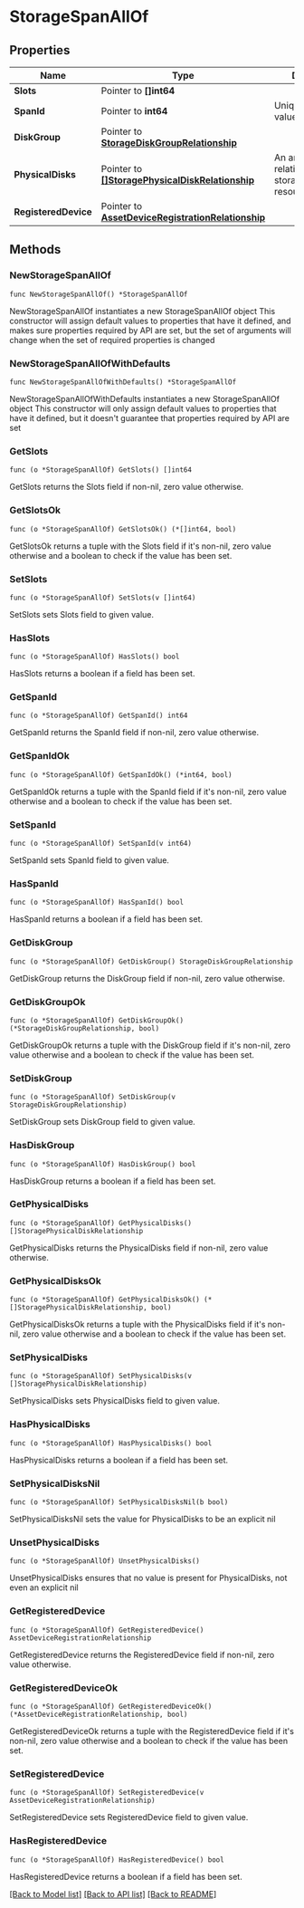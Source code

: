 # StorageSpanAllOf

## Properties

Name | Type | Description | Notes
------------ | ------------- | ------------- | -------------
**Slots** | Pointer to **[]int64** |  | [optional] 
**SpanId** | Pointer to **int64** | Unique identifier value of this span. | [optional] 
**DiskGroup** | Pointer to [**StorageDiskGroupRelationship**](storage.DiskGroup.Relationship.md) |  | [optional] 
**PhysicalDisks** | Pointer to [**[]StoragePhysicalDiskRelationship**](storage.PhysicalDisk.Relationship.md) | An array of relationships to storagePhysicalDisk resources. | [optional] 
**RegisteredDevice** | Pointer to [**AssetDeviceRegistrationRelationship**](asset.DeviceRegistration.Relationship.md) |  | [optional] 

## Methods

### NewStorageSpanAllOf

`func NewStorageSpanAllOf() *StorageSpanAllOf`

NewStorageSpanAllOf instantiates a new StorageSpanAllOf object
This constructor will assign default values to properties that have it defined,
and makes sure properties required by API are set, but the set of arguments
will change when the set of required properties is changed

### NewStorageSpanAllOfWithDefaults

`func NewStorageSpanAllOfWithDefaults() *StorageSpanAllOf`

NewStorageSpanAllOfWithDefaults instantiates a new StorageSpanAllOf object
This constructor will only assign default values to properties that have it defined,
but it doesn't guarantee that properties required by API are set

### GetSlots

`func (o *StorageSpanAllOf) GetSlots() []int64`

GetSlots returns the Slots field if non-nil, zero value otherwise.

### GetSlotsOk

`func (o *StorageSpanAllOf) GetSlotsOk() (*[]int64, bool)`

GetSlotsOk returns a tuple with the Slots field if it's non-nil, zero value otherwise
and a boolean to check if the value has been set.

### SetSlots

`func (o *StorageSpanAllOf) SetSlots(v []int64)`

SetSlots sets Slots field to given value.

### HasSlots

`func (o *StorageSpanAllOf) HasSlots() bool`

HasSlots returns a boolean if a field has been set.

### GetSpanId

`func (o *StorageSpanAllOf) GetSpanId() int64`

GetSpanId returns the SpanId field if non-nil, zero value otherwise.

### GetSpanIdOk

`func (o *StorageSpanAllOf) GetSpanIdOk() (*int64, bool)`

GetSpanIdOk returns a tuple with the SpanId field if it's non-nil, zero value otherwise
and a boolean to check if the value has been set.

### SetSpanId

`func (o *StorageSpanAllOf) SetSpanId(v int64)`

SetSpanId sets SpanId field to given value.

### HasSpanId

`func (o *StorageSpanAllOf) HasSpanId() bool`

HasSpanId returns a boolean if a field has been set.

### GetDiskGroup

`func (o *StorageSpanAllOf) GetDiskGroup() StorageDiskGroupRelationship`

GetDiskGroup returns the DiskGroup field if non-nil, zero value otherwise.

### GetDiskGroupOk

`func (o *StorageSpanAllOf) GetDiskGroupOk() (*StorageDiskGroupRelationship, bool)`

GetDiskGroupOk returns a tuple with the DiskGroup field if it's non-nil, zero value otherwise
and a boolean to check if the value has been set.

### SetDiskGroup

`func (o *StorageSpanAllOf) SetDiskGroup(v StorageDiskGroupRelationship)`

SetDiskGroup sets DiskGroup field to given value.

### HasDiskGroup

`func (o *StorageSpanAllOf) HasDiskGroup() bool`

HasDiskGroup returns a boolean if a field has been set.

### GetPhysicalDisks

`func (o *StorageSpanAllOf) GetPhysicalDisks() []StoragePhysicalDiskRelationship`

GetPhysicalDisks returns the PhysicalDisks field if non-nil, zero value otherwise.

### GetPhysicalDisksOk

`func (o *StorageSpanAllOf) GetPhysicalDisksOk() (*[]StoragePhysicalDiskRelationship, bool)`

GetPhysicalDisksOk returns a tuple with the PhysicalDisks field if it's non-nil, zero value otherwise
and a boolean to check if the value has been set.

### SetPhysicalDisks

`func (o *StorageSpanAllOf) SetPhysicalDisks(v []StoragePhysicalDiskRelationship)`

SetPhysicalDisks sets PhysicalDisks field to given value.

### HasPhysicalDisks

`func (o *StorageSpanAllOf) HasPhysicalDisks() bool`

HasPhysicalDisks returns a boolean if a field has been set.

### SetPhysicalDisksNil

`func (o *StorageSpanAllOf) SetPhysicalDisksNil(b bool)`

 SetPhysicalDisksNil sets the value for PhysicalDisks to be an explicit nil

### UnsetPhysicalDisks
`func (o *StorageSpanAllOf) UnsetPhysicalDisks()`

UnsetPhysicalDisks ensures that no value is present for PhysicalDisks, not even an explicit nil
### GetRegisteredDevice

`func (o *StorageSpanAllOf) GetRegisteredDevice() AssetDeviceRegistrationRelationship`

GetRegisteredDevice returns the RegisteredDevice field if non-nil, zero value otherwise.

### GetRegisteredDeviceOk

`func (o *StorageSpanAllOf) GetRegisteredDeviceOk() (*AssetDeviceRegistrationRelationship, bool)`

GetRegisteredDeviceOk returns a tuple with the RegisteredDevice field if it's non-nil, zero value otherwise
and a boolean to check if the value has been set.

### SetRegisteredDevice

`func (o *StorageSpanAllOf) SetRegisteredDevice(v AssetDeviceRegistrationRelationship)`

SetRegisteredDevice sets RegisteredDevice field to given value.

### HasRegisteredDevice

`func (o *StorageSpanAllOf) HasRegisteredDevice() bool`

HasRegisteredDevice returns a boolean if a field has been set.


[[Back to Model list]](../README.md#documentation-for-models) [[Back to API list]](../README.md#documentation-for-api-endpoints) [[Back to README]](../README.md)


